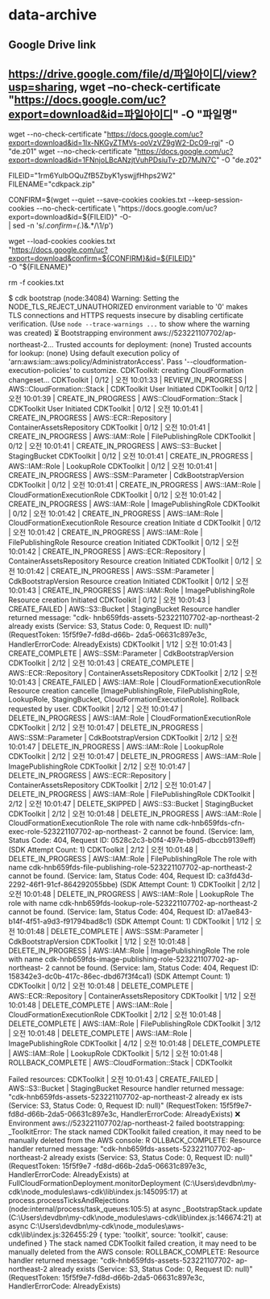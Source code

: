 # data-archive
## Google Drive link
https://drive.google.com/file/d/파일아이디/view?usp=sharing, 
wget –no-check-certificate "https://docs.google.com/uc?export=download&id=파일아이디" -O "파일명"
---

wget --no-check-certificate "https://docs.google.com/uc?export=download&id=1Ix-NKGyZTMVs-ooVzVZ9gW2-DcO9-rgi" -O "de.z01"
wget --no-check-certificate "https://docs.google.com/uc?export=download&id=1FNnjoLBcANzjtVuhPDsiuTv-zD7MJN7C" -O "de.z02"



FILEID="1rm6YuIbOQuZfB5ZbyK1yswjjfHhps2W2"
FILENAME="cdkpack.zip"

CONFIRM=$(wget --quiet --save-cookies cookies.txt --keep-session-cookies --no-check-certificate \
  "https://docs.google.com/uc?export=download&id=${FILEID}" -O- \
  | sed -n 's/.*confirm=\(.*\)&amp;.*/\1/p')

wget --load-cookies cookies.txt \
  "https://docs.google.com/uc?export=download&confirm=${CONFIRM}&id=${FILEID}" \
  -O "${FILENAME}"

rm -f cookies.txt


$ cdk bootstrap
(node:34084) Warning: Setting the NODE_TLS_REJECT_UNAUTHORIZED environment variable to '0' makes TLS connections and HTTPS requests insecure by
 disabling certificate verification.
(Use `node --trace-warnings ...` to show where the warning was created)
 ⏳  Bootstrapping environment aws://523221107702/ap-northeast-2...
Trusted accounts for deployment: (none)
Trusted accounts for lookup: (none)
Using default execution policy of 'arn:aws:iam::aws:policy/AdministratorAccess'. Pass '--cloudformation-execution-policies' to customize.
CDKToolkit: creating CloudFormation changeset...
CDKToolkit |  0/12 | 오전 10:01:33 | REVIEW_IN_PROGRESS   | AWS::CloudFormation::Stack | CDKToolkit User Initiated
CDKToolkit |  0/12 | 오전 10:01:39 | CREATE_IN_PROGRESS   | AWS::CloudFormation::Stack | CDKToolkit User Initiated
CDKToolkit |  0/12 | 오전 10:01:41 | CREATE_IN_PROGRESS   | AWS::ECR::Repository       | ContainerAssetsRepository
CDKToolkit |  0/12 | 오전 10:01:41 | CREATE_IN_PROGRESS   | AWS::IAM::Role             | FilePublishingRole
CDKToolkit |  0/12 | 오전 10:01:41 | CREATE_IN_PROGRESS   | AWS::S3::Bucket            | StagingBucket
CDKToolkit |  0/12 | 오전 10:01:41 | CREATE_IN_PROGRESS   | AWS::IAM::Role             | LookupRole
CDKToolkit |  0/12 | 오전 10:01:41 | CREATE_IN_PROGRESS   | AWS::SSM::Parameter        | CdkBootstrapVersion
CDKToolkit |  0/12 | 오전 10:01:41 | CREATE_IN_PROGRESS   | AWS::IAM::Role             | CloudFormationExecutionRole
CDKToolkit |  0/12 | 오전 10:01:42 | CREATE_IN_PROGRESS   | AWS::IAM::Role             | ImagePublishingRole
CDKToolkit |  0/12 | 오전 10:01:42 | CREATE_IN_PROGRESS   | AWS::IAM::Role             | CloudFormationExecutionRole Resource creation Initiate
d
CDKToolkit |  0/12 | 오전 10:01:42 | CREATE_IN_PROGRESS   | AWS::IAM::Role             | FilePublishingRole Resource creation Initiated
CDKToolkit |  0/12 | 오전 10:01:42 | CREATE_IN_PROGRESS   | AWS::ECR::Repository       | ContainerAssetsRepository Resource creation Initiated
CDKToolkit |  0/12 | 오전 10:01:42 | CREATE_IN_PROGRESS   | AWS::SSM::Parameter        | CdkBootstrapVersion Resource creation Initiated
CDKToolkit |  0/12 | 오전 10:01:43 | CREATE_IN_PROGRESS   | AWS::IAM::Role             | ImagePublishingRole Resource creation Initiated
CDKToolkit |  0/12 | 오전 10:01:43 | CREATE_FAILED        | AWS::S3::Bucket            | StagingBucket Resource handler returned message: "cdk-
hnb659fds-assets-523221107702-ap-northeast-2 already exists (Service: S3, Status Code: 0, Request ID: null)" (RequestToken: 15f5f9e7-fd8d-d66b-
2da5-06631c897e3c, HandlerErrorCode: AlreadyExists)
CDKToolkit |  1/12 | 오전 10:01:43 | CREATE_COMPLETE      | AWS::SSM::Parameter        | CdkBootstrapVersion
CDKToolkit |  2/12 | 오전 10:01:43 | CREATE_COMPLETE      | AWS::ECR::Repository       | ContainerAssetsRepository
CDKToolkit |  2/12 | 오전 10:01:43 | CREATE_FAILED        | AWS::IAM::Role             | CloudFormationExecutionRole Resource creation cancelle
 [ImagePublishingRole, FilePublishingRole, LookupRole, StagingBucket, CloudFormationExecutionRole]. Rollback requested by user.
CDKToolkit |  2/12 | 오전 10:01:47 | DELETE_IN_PROGRESS   | AWS::IAM::Role             | CloudFormationExecutionRole
CDKToolkit |  2/12 | 오전 10:01:47 | DELETE_IN_PROGRESS   | AWS::SSM::Parameter        | CdkBootstrapVersion
CDKToolkit |  2/12 | 오전 10:01:47 | DELETE_IN_PROGRESS   | AWS::IAM::Role             | LookupRole
CDKToolkit |  2/12 | 오전 10:01:47 | DELETE_IN_PROGRESS   | AWS::IAM::Role             | ImagePublishingRole
CDKToolkit |  2/12 | 오전 10:01:47 | DELETE_IN_PROGRESS   | AWS::ECR::Repository       | ContainerAssetsRepository
CDKToolkit |  2/12 | 오전 10:01:47 | DELETE_IN_PROGRESS   | AWS::IAM::Role             | FilePublishingRole
CDKToolkit |  2/12 | 오전 10:01:47 | DELETE_SKIPPED       | AWS::S3::Bucket            | StagingBucket
CDKToolkit |  2/12 | 오전 10:01:48 | DELETE_IN_PROGRESS   | AWS::IAM::Role             | CloudFormationExecutionRole The role with name cdk-hnb659fds-cfn-exec-role-523221107702-ap-northeast-
2 cannot be found. (Service: Iam, Status Code: 404, Request ID: 0528c2c3-b0f4-497e-b9d5-dbccb9139eff) (SDK Attempt Count: 1)
CDKToolkit |  2/12 | 오전 10:01:48 | DELETE_IN_PROGRESS   | AWS::IAM::Role             | FilePublishingRole The role with name cdk-hnb659fds-file-publishing-role-523221107702-ap-northeast-2
cannot be found. (Service: Iam, Status Code: 404, Request ID: ca3fd43d-2292-46f1-91cf-864292055bbe) (SDK Attempt Count: 1)
CDKToolkit |  2/12 | 오전 10:01:48 | DELETE_IN_PROGRESS   | AWS::IAM::Role             | LookupRole The role with name cdk-hnb659fds-lookup-role-523221107702-ap-northeast-2 cannot be found.
(Service: Iam, Status Code: 404, Request ID: a17ae843-b14f-4f51-a9d3-f91794bad8c1) (SDK Attempt Count: 1)
CDKToolkit |  1/12 | 오전 10:01:48 | DELETE_COMPLETE      | AWS::SSM::Parameter        | CdkBootstrapVersion
CDKToolkit |  1/12 | 오전 10:01:48 | DELETE_IN_PROGRESS   | AWS::IAM::Role             | ImagePublishingRole The role with name cdk-hnb659fds-image-publishing-role-523221107702-ap-northeast-
2 cannot be found. (Service: Iam, Status Code: 404, Request ID: 158342e3-dc0b-417c-86ec-dbd67f3f4ca1) (SDK Attempt Count: 1)
CDKToolkit |  0/12 | 오전 10:01:48 | DELETE_COMPLETE      | AWS::ECR::Repository       | ContainerAssetsRepository
CDKToolkit |  1/12 | 오전 10:01:48 | DELETE_COMPLETE      | AWS::IAM::Role             | CloudFormationExecutionRole
CDKToolkit |  2/12 | 오전 10:01:48 | DELETE_COMPLETE      | AWS::IAM::Role             | FilePublishingRole
CDKToolkit |  3/12 | 오전 10:01:48 | DELETE_COMPLETE      | AWS::IAM::Role             | ImagePublishingRole
CDKToolkit |  4/12 | 오전 10:01:48 | DELETE_COMPLETE      | AWS::IAM::Role             | LookupRole
CDKToolkit |  5/12 | 오전 10:01:48 | ROLLBACK_COMPLETE    | AWS::CloudFormation::Stack | CDKToolkit

Failed resources:
CDKToolkit | 오전 10:01:43 | CREATE_FAILED        | AWS::S3::Bucket            | StagingBucket Resource handler returned message: "cdk-hnb659fds-assets-523221107702-ap-northeast-2 already ex
ists (Service: S3, Status Code: 0, Request ID: null)" (RequestToken: 15f5f9e7-fd8d-d66b-2da5-06631c897e3c, HandlerErrorCode: AlreadyExists)
 ❌  Environment aws://523221107702/ap-northeast-2 failed bootstrapping: _ToolkitError: The stack named CDKToolkit failed creation, it may need to be manually deleted from the AWS console: R
OLLBACK_COMPLETE: Resource handler returned message: "cdk-hnb659fds-assets-523221107702-ap-northeast-2 already exists (Service: S3, Status Code: 0, Request ID: null)" (RequestToken: 15f5f9e7
-fd8d-d66b-2da5-06631c897e3c, HandlerErrorCode: AlreadyExists)
    at FullCloudFormationDeployment.monitorDeployment (C:\Users\devdbn\my-cdk\node_modules\aws-cdk\lib\index.js:145095:17)
    at process.processTicksAndRejections (node:internal/process/task_queues:105:5)
    at async _BootstrapStack.update (C:\Users\devdbn\my-cdk\node_modules\aws-cdk\lib\index.js:146674:21)
    at async C:\Users\devdbn\my-cdk\node_modules\aws-cdk\lib\index.js:326455:29 {
  type: 'toolkit',
  source: 'toolkit',
  cause: undefined
}
The stack named CDKToolkit failed creation, it may need to be manually deleted from the AWS console: ROLLBACK_COMPLETE: Resource handler returned message: "cdk-hnb659fds-assets-523221107702-
ap-northeast-2 already exists (Service: S3, Status Code: 0, Request ID: null)" (RequestToken: 15f5f9e7-fd8d-d66b-2da5-06631c897e3c, HandlerErrorCode: AlreadyExists)

